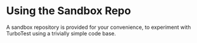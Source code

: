 # Using the Sandbox Repo

A sandbox repository is provided for your convenience, to experiment with TurboTest using a trivially simple code base. 